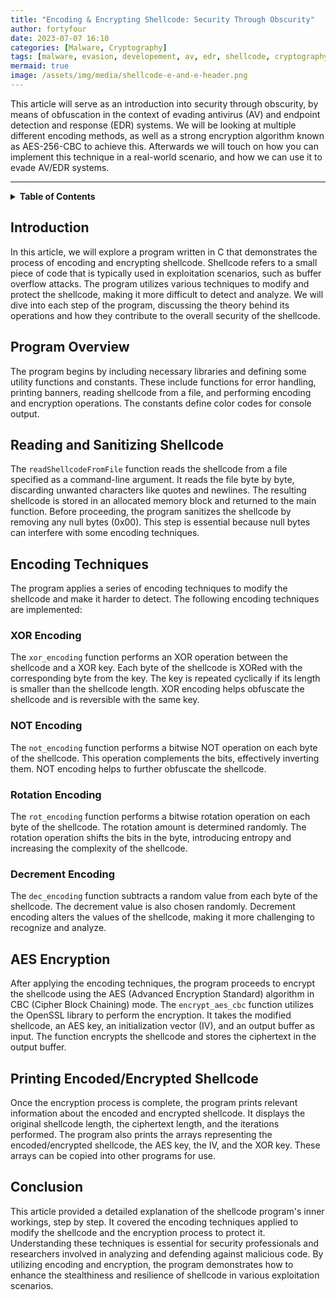 ```yaml
---
title: "Encoding & Encrypting Shellcode: Security Through Obscurity"
author: fortyfour
date: 2023-07-07 16:10
categories: [Malware, Cryptography]
tags: [malware, evasion, developement, av, edr, shellcode, cryptography, injection, windows, linux, c]
mermaid: true
image: /assets/img/media/shellcode-e-and-e-header.png
---
```


This article will serve as an introduction into security through obscurity, by means of obfuscation in the context of evading antivirus (AV) and endpoint detection and response (EDR) systems. We will be looking at multiple different encoding methods, as well as a strong encryption algorithm known as AES-256-CBC to achieve this. Afterwards we will touch on how you can implement this technique in a real-world scenario, and how we can use it to evade AV/EDR systems.

---

<details>
  <summary><strong>Table of Contents</strong></summary>
<div markdown="1">

- [Introduction](#introduction)
- [Overview](#overview)
- [Understanding API Hooking and DLL Injection](#understanding-api-hooking-and-dll-injection)
- [Implementation](#implementation)
    - [Handling Command Line Arguments](#1-handling-command-line-arguments)
    - [Converting the Target Program Path](#2-converting-the-target-program-path)
    - [Initializing Process Creation Attributes](#3-initializing-process-creation-attributes)
    - [Configuring Process Mitigation Policy](#4-configuring-process-mitigation-policy)
    - [Creating the Target Process](#5-creating-the-target-process)
    - [Cleanup and Resource Deallocation](#6-cleanup-and-resource-deallocation)
    - [Profit???](#7-profit)
- [Conclusion](#conclusion)

</div>
</details>

## Introduction
In this article, we will explore a program written in C that demonstrates the process of encoding and encrypting shellcode. Shellcode refers to a small piece of code that is typically used in exploitation scenarios, such as buffer overflow attacks. The program utilizes various techniques to modify and protect the shellcode, making it more difficult to detect and analyze. We will dive into each step of the program, discussing the theory behind its operations and how they contribute to the overall security of the shellcode.

## Program Overview
The program begins by including necessary libraries and defining some utility functions and constants. These include functions for error handling, printing banners, reading shellcode from a file, and performing encoding and encryption operations. The constants define color codes for console output.

## Reading and Sanitizing Shellcode
The `readShellcodeFromFile` function reads the shellcode from a file specified as a command-line argument. It reads the file byte by byte, discarding unwanted characters like quotes and newlines. The resulting shellcode is stored in an allocated memory block and returned to the main function. Before proceeding, the program sanitizes the shellcode by removing any null bytes (0x00). This step is essential because null bytes can interfere with some encoding techniques.

## Encoding Techniques
The program applies a series of encoding techniques to modify the shellcode and make it harder to detect. The following encoding techniques are implemented:

### XOR Encoding
The `xor_encoding` function performs an XOR operation between the shellcode and a XOR key. Each byte of the shellcode is XORed with the corresponding byte from the key. The key is repeated cyclically if its length is smaller than the shellcode length. XOR encoding helps obfuscate the shellcode and is reversible with the same key.

### NOT Encoding
The `not_encoding` function performs a bitwise NOT operation on each byte of the shellcode. This operation complements the bits, effectively inverting them. NOT encoding helps to further obfuscate the shellcode.

### Rotation Encoding
The `rot_encoding` function performs a bitwise rotation operation on each byte of the shellcode. The rotation amount is determined randomly. The rotation operation shifts the bits in the byte, introducing entropy and increasing the complexity of the shellcode.

### Decrement Encoding
The `dec_encoding` function subtracts a random value from each byte of the shellcode. The decrement value is also chosen randomly. Decrement encoding alters the values of the shellcode, making it more challenging to recognize and analyze.

## AES Encryption
After applying the encoding techniques, the program proceeds to encrypt the shellcode using the AES (Advanced Encryption Standard) algorithm in CBC (Cipher Block Chaining) mode. The `encrypt_aes_cbc` function utilizes the OpenSSL library to perform the encryption. It takes the modified shellcode, an AES key, an initialization vector (IV), and an output buffer as input. The function encrypts the shellcode and stores the ciphertext in the output buffer.

## Printing Encoded/Encrypted Shellcode
Once the encryption process is complete, the program prints relevant information about the encoded and encrypted shellcode. It displays the original shellcode length, the ciphertext length, and the iterations performed. The program also prints the arrays representing the encoded/encrypted shellcode, the AES key, the IV, and the XOR key. These arrays can be copied into other programs for use.

## Conclusion
This article provided a detailed explanation of the shellcode program's inner workings, step by step. It covered the encoding techniques applied to modify the shellcode and the encryption process to protect it. Understanding these techniques is essential for security professionals and researchers involved in analyzing and defending against malicious code. By utilizing encoding and encryption, the program demonstrates how to enhance the stealthiness and resilience of shellcode in various exploitation scenarios.
